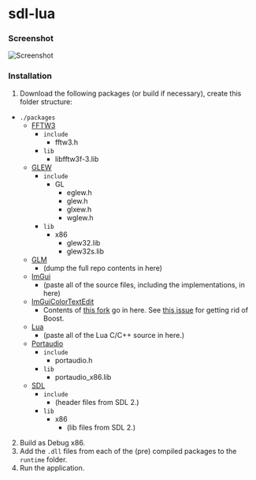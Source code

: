 # sdl-lua

### Screenshot

![Screenshot](https://github.com/LukeGoule/sdl-lue/blob/main/runtime/res/git.png?raw=true)

### Installation
1. Download the following packages (or build if necessary), create this folder structure:
- `./packages`
    - [FFTW3](https://www.fftw.org/install/windows.html)
        - `include`
            - fftw3.h
        - `lib`
            - libfftw3f-3.lib
    - [GLEW](https://glew.sourceforge.net/)
        - `include`
            - GL
                - eglew.h
                - glew.h
                - glxew.h
                - wglew.h
        - `lib`
            - x86
                - glew32.lib
                - glew32s.lib
    - [GLM](https://github.com/g-truc/glm)
        - (dump the full repo contents in here)
    - [ImGui](https://github.com/ocornut/imgui)
        - (paste all of the source files, including the implementations, in here)
    - [ImGuiColorTextEdit](https://github.com/santaclose/ImGuiColorTextEdit)
        - Contents of [this fork](https://github.com/santaclose/ImGuiColorTextEdit) go in here. See [this issue](https://github.com/santaclose/ImGuiColorTextEdit/issues/13#issue-1891214405) for getting rid of Boost.
    -  [Lua](https://www.lua.org/ftp/)
        - (paste all of the Lua C/C++ source in here.)
    - [Portaudio](https://www.portaudio.com/docs/v19-doxydocs/compile_windows.html)
        - `include`
            - portaudio.h
        - `lib`
            - portaudio_x86.lib
    - [SDL](https://www.libsdl.org/)
        - `include`
            - (header files from SDL 2.)
        - `lib`
            - x86
                - (lib files from SDL 2.)
2. Build as Debug x86.
3. Add the `.dll` files from each of the (pre) compiled packages to the `runtime` folder.
4. Run the application.
